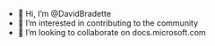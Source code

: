 - 👋 Hi, I’m @DavidBradette
- 👀 I’m interested in contributing to the community
- 💞️ I’m looking to collaborate on docs.microsoft.com


<!---
DavidBradette/DavidBradette is a ✨ special ✨ repository because its `README.md` (this file) appears on your GitHub profile.
You can click the Preview link to take a look at your changes.
--->
